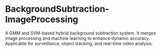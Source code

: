 # BackgroundSubtraction-ImageProcessing
A GMM and SVM-based hybrid background subtraction system. It merges image processing and machine learning to enhance dynamic accuracy. Applicable for surveillance, object tracking, and real-time video analysis.

